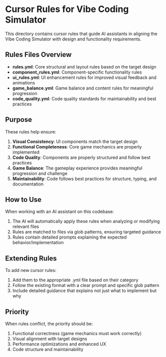 # Cursor Rules for Vibe Coding Simulator

This directory contains cursor rules that guide AI assistants in aligning the Vibe Coding Simulator with design and functionality requirements.

## Rules Files Overview

- **rules.yml**: Core structural and layout rules based on the target design
- **component_rules.yml**: Component-specific functionality rules
- **ui_rules.yml**: UI enhancement rules for improved visual feedback and animations
- **game_balance.yml**: Game balance and content rules for meaningful progression
- **code_quality.yml**: Code quality standards for maintainability and best practices

## Purpose

These rules help ensure:

1. **Visual Consistency**: UI components match the target design
2. **Functional Completeness**: Core game mechanics are properly implemented
3. **Code Quality**: Components are properly structured and follow best practices
4. **Game Balance**: The gameplay experience provides meaningful progression and challenge
5. **Maintainability**: Code follows best practices for structure, typing, and documentation

## How to Use

When working with an AI assistant on this codebase:

1. The AI will automatically apply these rules when analyzing or modifying relevant files
2. Rules are matched to files via glob patterns, ensuring targeted guidance
3. Rules contain detailed prompts explaining the expected behavior/implementation

## Extending Rules

To add new cursor rules:

1. Add them to the appropriate .yml file based on their category
2. Follow the existing format with a clear prompt and specific glob pattern
3. Include detailed guidance that explains not just what to implement but why

## Priority

When rules conflict, the priority should be:

1. Functional correctness (game mechanics must work correctly)
2. Visual alignment with target designs
3. Performance optimizations and enhanced UX
4. Code structure and maintainability 